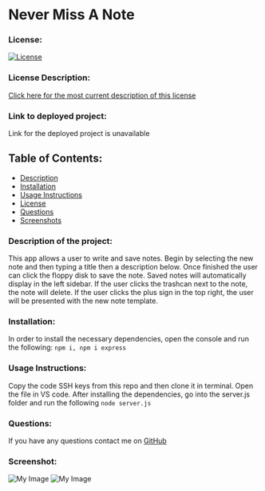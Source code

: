 # Never Miss A Note
### License:
[![License](https://img.shields.io/badge/License-MIT-green.svg)](https://opensource.org/licenses/MIT) 
### License Description:
[Click here for the most current description of this license](https://opensource.org/licenses/MIT)
### Link to deployed project:
Link for the deployed project is unavailable
## Table of Contents: 
* [Description](#description)
* [Installation](#installation)
* [Usage Instructions](#usage-instructions)
* [License](#license)
* [Questions](#questions)
* [Screenshots](#screenshot)
### Description of the project:
This app allows a user to write and save notes. Begin by selecting the new note and then typing a title then a description below. Once finished the user can click the floppy disk to save the note. Saved notes will automatically display in the left sidebar. If the user clicks the trashcan next to the note, the note will delete. If the user clicks the plus sign in the top right, the user will be presented with the new note template.
### Installation:
In order to install the necessary dependencies, open the console and run the following:
```npm i, npm i express```
### Usage Instructions:
Copy the code SSH keys from this repo and then clone it in terminal. Open the file in VS code. After installing the dependencies, go into the server.js folder and run the following ```node server.js```
### Questions:
If you have any questions contact me on [GitHub](https://github.com/AmberZimmerman) 
### Screenshot:
![My Image](./assets/notess1.png) 
![My Image](./assets/notess2.png) 
